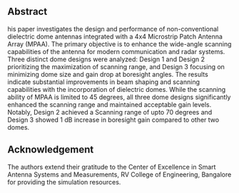 ## Abstract
his paper investigates the design and performance of non-conventional dielectric dome antennas integrated with a 4x4 Microstrip Patch Antenna Array (MPAA). The primary objective is to enhance the wide-angle scanning capabilities of the antenna for modern communication and radar systems. Three distinct dome designs were analyzed: Design 1 and Design 2 prioritizing the maximization of scanning range, and Design 3 focusing on minimizing dome size and gain drop at boresight angles. The results indicate substantial improvements in beam shaping and scanning capabilities with the incorporation of dielectric domes. While the scanning ability of MPAA is limited to 45 degrees, all three dome designs significantly enhanced the scanning range and maintained acceptable gain levels. Notably, Design 2 achieved a Scanning range of upto 70 degrees and Design 3 showed 1 dB increase in boresight gain compared to other two domes.

## Acknowledgement
The authors extend their gratitude to the Center of Excellence
in Smart Antenna Systems and Measurements, RV College of
Engineering, Bangalore for providing the simulation resources.
